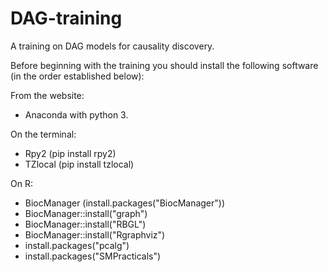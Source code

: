 # DAG-training
A training on DAG models for causality discovery.

Before beginning with the training you should install the following software (in the order established below):

From the website:
- Anaconda with python 3.

On the terminal:
- Rpy2 (pip install rpy2)
- TZlocal (pip install tzlocal)

On R:
- BiocManager (install.packages("BiocManager"))
- BiocManager::install("graph")
- BiocManager::install("RBGL")
- BiocManager::install("Rgraphviz")
- install.packages("pcalg")
- install.packages("SMPracticals")
